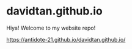 # davidtan.github.io
Hiya! 
Welcome to my website repo! 

https://antidote-21.github.io/davidtan.github.io/
